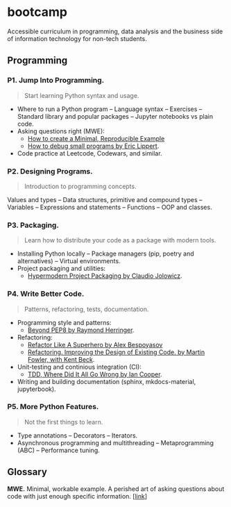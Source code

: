 # bootcamp
Accessible curriculum in programming, data analysis and the business side of information technology for non-tech students.

## Programming

### P1. Jump Into Programming.

> Start learning Python syntax and usage.

* Where to run a Python program – Language syntax – Exercises – Standard library and popular packages – Jupyter notebooks vs plain code.
* Asking questions right (MWE):
  - [How to create a Minimal, Reproducible Example](https://stackoverflow.com/help/minimal-reproducible-example)
  - [How to debug small programs by Eric Lippert](https://ericlippert.com/2014/03/05/how-to-debug-small-programs/).
* Code practice at Leetcode, Codewars, and similar.

### P2. Designing Programs.

> Introduction to programming concepts.

Values and types – Data structures, primitive and compound types – Variables – Expressions and statements – Functions – OOP and classes.

### P3. Packaging.

> Learn how to distribute your code as a package with modern tools.

* Installing Python locally – Package managers (pip, poetry and alternatives) – Virtual environments.
* Project packaging and utilities:
  - [Hypermodern Project Packaging by Claudio Jolowicz](https://cjolowicz.github.io/posts/hypermodern-python-01-setup/).

### P4. Write Better Code.

> Patterns, refactoring, tests, documentation.

* Programming style and patterns:
  - [Beyond PEP8 by Raymond Herringer](https://www.youtube.com/watch?v=wf-BqAjZb8M).
* Refactoring:
  - [Refactor Like A Superhero by Alex Bespoyasov](https://github.com/bespoyasov/refactor-like-a-superhero)
  - [Refactoring. Improving the Design of Existing Code. by Martin Fowler, with Kent Beck](https://martinfowler.com/books/refactoring.html).
* Unit-testing and continious integration (CI):
  - [TDD, Where Did It All Go Wrong by Ian Cooper](https://www.youtube.com/watch?v=EZ05e7EMOLM).
* Writing and building documentation (sphinx, mkdocs-material, jupyterbook).

### P5. More Python Features.

> Not the first things to learn.

* Type annotations – Decorators – Iterators.
* Asynchronous programming and multithreading – Metaprogramming (ABC) – Performance tuning.

## Glossary

**MWE.** Minimal, workable example. A perished art of asking questions about code with just enough specific information. [[link](https://stackoverflow.com/help/minimal-reproducible-example)]
